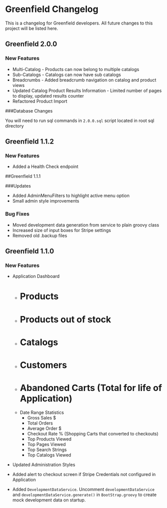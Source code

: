 # Greenfield Changelog

This is a changelog for Greenfield developers.  All future changes to this project will be listed here.


## Greenfield 2.0.0

### New Features

* Multi-Catalog - Products can now belong to multiple catalogs
* Sub-Catalogs - Catalogs can now have sub catalogs
* Breadcrumbs - Added breadcrumb navigation on catalog and product views
* Updated Catalog Product Results Information - Limited number of pages to display, updated results counter
* Refactored Product Import

###Database Changes

You will need to run sql commands in `2.0.0.sql` script located in root sql directory



## Greenfield 1.1.2

### New Features

* Added a Health Check endpoint




##Greenfield 1.1.1

###Updates
* Added AdminMenuFilters to highlight active menu option
* Small admin style improvements

### Bug Fixes
* Moved development data generation from service to plain groovy class
* Increased size of input boxes for Stripe settings
* Removed old .backup files





## Greenfield 1.1.0

### New Features

* Application Dashboard
	* # Products
	* # Products out of stock
	* # Catalogs
	* # Customers
	* # Abandoned Carts (Total for life of Application)
	* Date Range Statistics
		* Gross Sales $
		* Total Orders
		* Average Order $
		* Checkout Rate % (Shopping Carts that converted to checkouts)
		* Top Products Viewed
		* Top Pages Viewed
		* Top Search Strings
		* Top Catalogs Viewed
		
* Updated Administration Styles
* Added alert to checkout screen if Stripe Credentials not configured in Application
* Added `DevelopmentDataService`.  Uncomment `developmentDataService` and `developmentDataService.generate()` in `BootStrap.groovy` to create mock development data on startup.  
